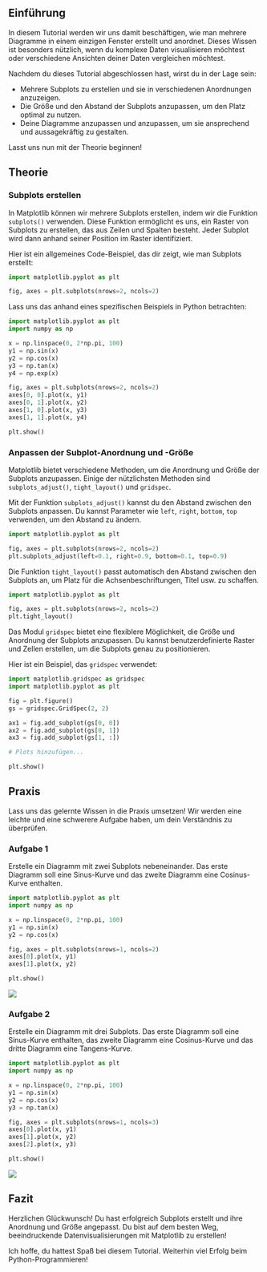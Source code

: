 ## Einführung
In diesem Tutorial werden wir uns damit beschäftigen, wie man mehrere Diagramme in einem einzigen Fenster erstellt und anordnet. Dieses Wissen ist besonders nützlich, wenn du komplexe Daten visualisieren möchtest oder verschiedene Ansichten deiner Daten vergleichen möchtest.

Nachdem du dieses Tutorial abgeschlossen hast, wirst du in der Lage sein:
- Mehrere Subplots zu erstellen und sie in verschiedenen Anordnungen anzuzeigen.
- Die Größe und den Abstand der Subplots anzupassen, um den Platz optimal zu nutzen.
- Deine Diagramme anzupassen und anzupassen, um sie ansprechend und aussagekräftig zu gestalten.

Lasst uns nun mit der Theorie beginnen!

## Theorie

### Subplots erstellen
In Matplotlib können wir mehrere Subplots erstellen, indem wir die Funktion `subplots()` verwenden. Diese Funktion ermöglicht es uns, ein Raster von Subplots zu erstellen, das aus Zeilen und Spalten besteht. Jeder Subplot wird dann anhand seiner Position im Raster identifiziert.

Hier ist ein allgemeines Code-Beispiel, das dir zeigt, wie man Subplots erstellt:

```python
import matplotlib.pyplot as plt

fig, axes = plt.subplots(nrows=2, ncols=2)
```

Lass uns das anhand eines spezifischen Beispiels in Python betrachten:

```python
import matplotlib.pyplot as plt
import numpy as np

x = np.linspace(0, 2*np.pi, 100)
y1 = np.sin(x)
y2 = np.cos(x)
y3 = np.tan(x)
y4 = np.exp(x)

fig, axes = plt.subplots(nrows=2, ncols=2)
axes[0, 0].plot(x, y1)
axes[0, 1].plot(x, y2)
axes[1, 0].plot(x, y3)
axes[1, 1].plot(x, y4)

plt.show()
```

### Anpassen der Subplot-Anordnung und -Größe
Matplotlib bietet verschiedene Methoden, um die Anordnung und Größe der Subplots anzupassen. Einige der nützlichsten Methoden sind `subplots_adjust()`, `tight_layout()` und `gridspec`.

Mit der Funktion `subplots_adjust()` kannst du den Abstand zwischen den Subplots anpassen. Du kannst Parameter wie `left`, `right`, `bottom`, `top` verwenden, um den Abstand zu ändern.

```python
import matplotlib.pyplot as plt

fig, axes = plt.subplots(nrows=2, ncols=2)
plt.subplots_adjust(left=0.1, right=0.9, bottom=0.1, top=0.9)
```

Die Funktion `tight_layout()` passt automatisch den Abstand zwischen den Subplots an, um Platz für die Achsenbeschriftungen, Titel usw. zu schaffen.

```python
import matplotlib.pyplot as plt

fig, axes = plt.subplots(nrows=2, ncols=2)
plt.tight_layout()
```

Das Modul `gridspec` bietet eine flexiblere Möglichkeit, die Größe und Anordnung der Subplots anzupassen. Du kannst benutzerdefinierte Raster und Zellen erstellen, um die Subplots genau zu positionieren.

Hier ist ein Beispiel, das `gridspec` verwendet:

```python
import matplotlib.gridspec as gridspec
import matplotlib.pyplot as plt

fig = plt.figure()
gs = gridspec.GridSpec(2, 2)

ax1 = fig.add_subplot(gs[0, 0])
ax2 = fig.add_subplot(gs[0, 1])
ax3 = fig.add_subplot(gs[1, :])

# Plots hinzufügen...

plt.show()
```

## Praxis
Lass uns das gelernte Wissen in die Praxis umsetzen! Wir werden eine leichte und eine schwerere Aufgabe haben, um dein Verständnis zu überprüfen.

### Aufgabe 1
Erstelle ein Diagramm mit zwei Subplots nebeneinander. Das erste Diagramm soll eine Sinus-Kurve und das zweite Diagramm eine Cosinus-Kurve enthalten.

```python
import matplotlib.pyplot as plt
import numpy as np

x = np.linspace(0, 2*np.pi, 100)
y1 = np.sin(x)
y2 = np.cos(x)

fig, axes = plt.subplots(nrows=1, ncols=2)
axes[0].plot(x, y1)
axes[1].plot(x, y2)

plt.show()
```

![](https://github.com/janehlenb/Projektarbeit-ChatGPT-Python/blob/main/Images/Darstellung/Subplots_und_mehrere_Achsen/Anpassen_von_Subplot-Anordnung_und_Groeße/ms_aufgabe1.png)

### Aufgabe 2
Erstelle ein Diagramm mit drei Subplots. Das erste Diagramm soll eine Sinus-Kurve enthalten, das zweite Diagramm eine Cosinus-Kurve und das dritte Diagramm eine Tangens-Kurve.

```python
import matplotlib.pyplot as plt
import numpy as np

x = np.linspace(0, 2*np.pi, 100)
y1 = np.sin(x)
y2 = np.cos(x)
y3 = np.tan(x)

fig, axes = plt.subplots(nrows=1, ncols=3)
axes[0].plot(x, y1)
axes[1].plot(x, y2)
axes[2].plot(x, y3)

plt.show()
```

![](https://github.com/janehlenb/Projektarbeit-ChatGPT-Python/blob/main/Images/Darstellung/Subplots_und_mehrere_Achsen/Anpassen_von_Subplot-Anordnung_und_Groeße/ms_aufgabe1.png)


## Fazit 
Herzlichen Glückwunsch! Du hast erfolgreich Subplots erstellt und ihre Anordnung und Größe angepasst. Du bist auf dem besten Weg, beeindruckende Datenvisualisierungen mit Matplotlib zu erstellen!

Ich hoffe, du hattest Spaß bei diesem Tutorial. Weiterhin viel Erfolg beim Python-Programmieren!